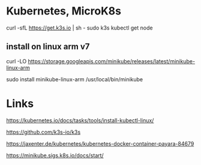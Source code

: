 # Kubernetes, MicroK8s

curl -sfL https://get.k3s.io | sh -
sudo k3s kubectl get node

## install on linux arm v7

curl -LO https://storage.googleapis.com/minikube/releases/latest/minikube-linux-arm

sudo install minikube-linux-arm /usr/local/bin/minikube



# Links

https://kubernetes.io/docs/tasks/tools/install-kubectl-linux/

https://github.com/k3s-io/k3s

https://jaxenter.de/kubernetes/kubernetes-docker-container-payara-84679

https://minikube.sigs.k8s.io/docs/start/
